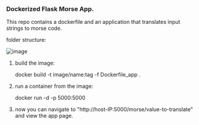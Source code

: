 ### Dockerized Flask Morse App. ###

This repo contains a dockerfile and an application that translates input strings to morse code.

folder structure:


![image](https://github.com/EliBukin/dockerized-flask-morse-app/assets/37555854/9f352288-9f28-4657-870d-e628632cb3e3)

1. build the image:

    docker build -t image/name:tag -f Dockerfile_app .

2. run a container from the image:

    docker run -d -p 5000:5000

3. now you can navigate to "http://host-IP:5000/morse/value-to-translate" and view the app page.
